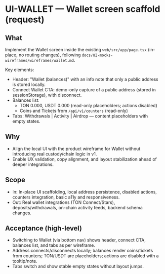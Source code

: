 # UI-WALLET — Wallet screen scaffold (request)

## What
Implement the Wallet screen inside the existing `web/src/app/page.tsx` (in-place, no routing changes), following `docs/UI-mocks-wireframes/wireframes/wallet.md`.

Key elements:
- Header: "Wallet (balances)" with an info note that only a public address is stored locally.
- Connect Wallet CTA: demo-only capture of a public address (stored in sessionStorage), with disconnect.
- Balances list:
  - TON 0.000, USDT 0.000 (read-only placeholders; actions disabled)
  - Coins and Tickets from `/api/v1/counters` (read-only)
- Tabs: Withdrawals | Activity | Airdrop — content placeholders with empty states.

## Why
- Align the local UI with the product wireframe for Wallet without introducing real custody/chain logic in v1.
- Enable UX validation, copy alignment, and layout stabilization ahead of deeper integrations.

## Scope
- In: In-place UI scaffolding, local address persistence, disabled actions, counters integration, basic a11y and responsiveness.
- Out: Real wallet integrations (TON Connect/Stars), deposits/withdrawals, on-chain activity feeds, backend schema changes.

## Acceptance (high-level)
- Switching to Wallet (via bottom nav) shows header, connect CTA, balances list, and tabs as per wireframe.
- Address connects/disconnects locally; balances render coins/tickets from counters; TON/USDT are placeholders; actions are disabled with a tooltip/note.
- Tabs switch and show stable empty states without layout jumps.

